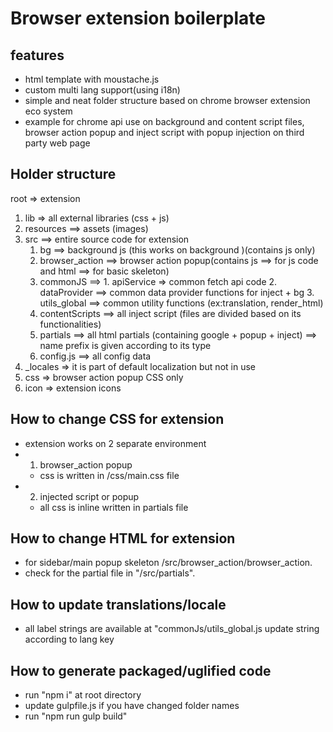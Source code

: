 # Browser extension boilerplate

## features

- html template with moustache.js
- custom multi lang support(using i18n)
- simple and neat folder structure based on chrome browser extension eco system
- example for chrome api use on background and content script files, browser action popup and inject script with popup injection on third party web page

## Holder structure

root => extension

1. lib => all external libraries (css + js)
2. resources ==> assets (images)
3. src ==> entire source code for extension
   1. bg ==> background js (this works on background )(contains js only)
   2. browser_action ==> browser action popup(contains js ==> for js code and html ==> for basic skeleton)
   3. commonJS ==> 1. apiService => common fetch api code 2. dataProvider ==> common data provider functions for inject + bg 3. utils_global ==> common utility functions (ex:translation, render_html)
   4. contentScripts ==> all inject script (files are divided based on its functionalities)
   5. partials ==> all html partials (containing google + popup + inject)
      ==> name prefix is given according to its type
   6. config.js ==> all config data
4. \_locales => it is part of default localization but not in use
5. css => browser action popup CSS only
6. icon => extension icons

## How to change CSS for extension

- extension works on 2 separate environment
- 1. browser_action popup
  - css is written in /css/main.css file
- 2. injected script or popup
  - all css is inline written in partials file

## How to change HTML for extension

- for sidebar/main popup skeleton /src/browser_action/browser_action.
- check for the partial file in "/src/partials".

## How to update translations/locale

- all label strings are available at "commonJs/utils_global.js update string according to lang key

## How to generate packaged/uglified code

- run "npm i" at root directory
- update gulpfile.js if you have changed folder names
- run "npm run gulp build"
